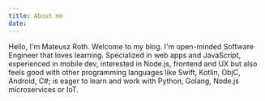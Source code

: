 ```yaml
---
title: About me
date: 
---
```


Hello, I'm Mateusz Roth. Welcome to my blog. I'm open-minded Software Engineer that loves learning. Specialized in web apps and JavaScript, experienced in mobile dev, interested in Node.js, frontend and UX but also feels good with other programming languages like Swift, Kotlin, ObjC, Android, C#; is eager to learn and work with Python, Golang, Node.js microservices or IoT.
